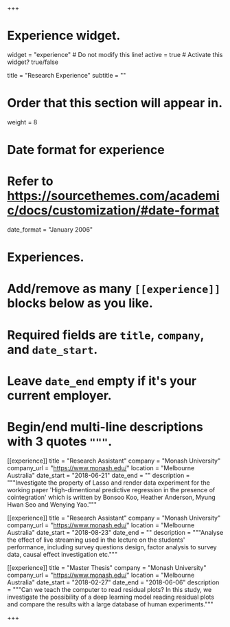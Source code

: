 +++
# Experience widget.
widget = "experience"  # Do not modify this line!
active = true  # Activate this widget? true/false

title = "Research Experience"
subtitle = ""

# Order that this section will appear in.
weight = 8

# Date format for experience
#   Refer to https://sourcethemes.com/academic/docs/customization/#date-format
date_format = "January 2006"

# Experiences.
#   Add/remove as many `[[experience]]` blocks below as you like.
#   Required fields are `title`, `company`, and `date_start`.
#   Leave `date_end` empty if it's your current employer.
#   Begin/end multi-line descriptions with 3 quotes `"""`.

[[experience]]
  title = "Research Assistant"
  company = "Monash University"
  company_url = "https://www.monash.edu/"
  location = "Melbourne Australia"
  date_start = "2018-06-21"
  date_end = ""
  description = """Investigate the property of Lasso and render data experiment for the working paper 'High-dimentional predictive regression in the presence of cointegration' which is written by Bonsoo Koo, Heather Anderson, Myung Hwan Seo and Wenying Yao."""
  
[[experience]]
  title = "Research Assistant"
  company = "Monash University"
  company_url = "https://www.monash.edu/"
  location = "Melbourne Australia"
  date_start = "2018-08-23"
  date_end = ""
  description = """Analyse the effect of live streaming used in the lecture on the students' performance, including survey questions design, factor analysis to survey data, causal effect investigation etc."""
  
[[experience]]
  title = "Master Thesis"
  company = "Monash University"
  company_url = "https://www.monash.edu/"
  location = "Melbourne Australia"
  date_start = "2018-02-27"
  date_end = "2018-06-06"
  description = """Can we teach the computer to read residual plots? In this study, we investigate the possibility of a deep learning model reading residual plots and compare the results with a large database of human experiments."""

+++

